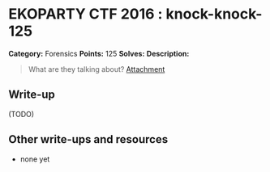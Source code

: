 # EKOPARTY CTF 2016 : knock-knock-125

**Category:** Forensics
**Points:** 125
**Solves:**
**Description:**

> What are they talking about?
> [Attachment](for125.zip)


## Write-up

(TODO)

## Other write-ups and resources

* none yet
